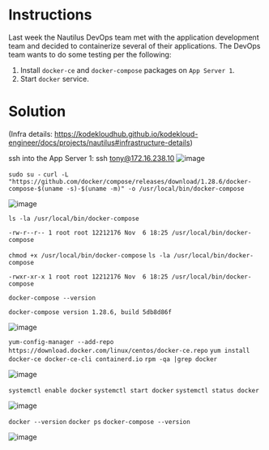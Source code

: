 # Instructions

Last week the Nautilus DevOps team met with the application development team and decided to containerize several of their applications. The DevOps team wants to do some testing per the following:

1. Install `docker-ce` and `docker-compose` packages on `App Server 1`.
2. Start `docker` service.

# Solution

(Infra details: https://kodekloudhub.github.io/kodekloud-engineer/docs/projects/nautilus#infrastructure-details)

ssh into the App Server 1: ssh tony@172.16.238.10
![image](https://github.com/janaom/KodeKloud-Engineer-2.0/assets/83917694/f4583deb-5142-4ffc-a8de-dde39e52da39)

`sudo su -`
`curl -L "https://github.com/docker/compose/releases/download/1.28.6/docker-compose-$(uname -s)-$(uname -m)" -o /usr/local/bin/docker-compose`

![image](https://github.com/janaom/KodeKloud-Engineer-2.0/assets/83917694/24fb5fc9-1064-4c6d-b278-307d1e53b128)

`ls -la /usr/local/bin/docker-compose`
```
-rw-r--r-- 1 root root 12212176 Nov  6 18:25 /usr/local/bin/docker-compose
```

`chmod +x /usr/local/bin/docker-compose`
`ls -la /usr/local/bin/docker-compose`
```
-rwxr-xr-x 1 root root 12212176 Nov  6 18:25 /usr/local/bin/docker-compose
```

`docker-compose --version`
```
docker-compose version 1.28.6, build 5db8d86f
```

![image](https://github.com/janaom/KodeKloud-Engineer-2.0/assets/83917694/0eda4e1a-c4a8-4238-80ec-53f901304630)

`yum-config-manager --add-repo https://download.docker.com/linux/centos/docker-ce.repo`
`yum install docker-ce docker-ce-cli containerd.io`
`rpm -qa |grep docker`

![image](https://github.com/janaom/KodeKloud-Engineer-2.0/assets/83917694/48c7908f-ba1f-4d8f-b36c-3b1ab051a3e8)

`systemctl enable docker`
`systemctl start docker`
`systemctl status docker`

![image](https://github.com/janaom/KodeKloud-Engineer-2.0/assets/83917694/8c354e22-2f87-45de-861d-69151b553418)

`docker --version`
`docker ps`
`docker-compose --version`

![image](https://github.com/janaom/KodeKloud-Engineer-2.0/assets/83917694/319de39b-acc2-47d4-ac1b-8cbc527533b9)








